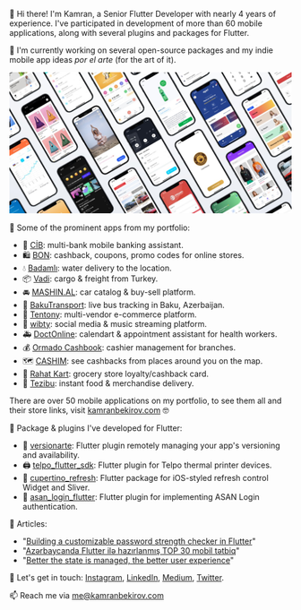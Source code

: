 👋 Hi there! I'm Kamran, a Senior Flutter Developer with nearly 4 years of experience. I've participated in development of more than 60 mobile applications, along with several plugins and packages for Flutter.

🌱 I'm currently working on several open-source packages and my indie mobile app ideas *por el arte* (for the art of it).

![Portfolio](https://raw.githubusercontent.com/kamranbekirovyz/kamranbekirovyz/main/kamran-portfolio.jpg)

🚀 Some of the prominent apps from my portfolio:
- 🏦 [CİB](https://cib.az): multi-bank mobile banking assistant.
- 🛍️ [BON](https://bon.az): cashback, coupons, promo codes for online stores.
- 💧 [Badamlı](https://badamli.az): water delivery to the location.
- 📦 [Vadi](https://vadi.az): cargo & freight from Turkey.
- 🚘 [MASHIN.AL](https://mashin.al): car catalog & buy-sell platform.
- 🚌 [BakuTransport](https://bakutransport.app): live bus tracking in Baku, Azerbaijan.
- 👕 [Tentony](https://tentony.com): multi-vendor e-commerce platform.
- 🎵 [wibty](https://wibty.com): social media & music streaming platform.
- 🚑 [DoctOnline](https://doctonline.az): calendart & appointment assistant for health workers.
- 💰 [Ormado Cashbook](https://ormado.de): cashier management for branches.
- 🗺️ [CASHIM](https://cashim.az): see cashbacks from places around you on the map.
- 🏪 [Rahat Kart](https://rahatmarket.az): grocery store loyalty/cashback card.
- 🚚 [Tezibu](https://tezibu.az): instant food & merchandise delivery.

There are over 50 mobile applications on my portfolio, to see them all and their store links, visit [kamranbekirov.com](https://kamranbekirov.com) 🤓


🔌 Package & plugins I've developed for Flutter:
- 🔢 [versionarte](https://pub.dev/packages/versionarte): Flutter plugin remotely managing your app's versioning and availability.
- 🖨 [telpo_flutter_sdk](https://pub.dev/packages/telpo_flutter_sdk): Flutter plugin for Telpo thermal printer devices.
- 🔄 [cupertino_refresh](https://pub.dev/packages/cupertino_refresh): Flutter package for iOS-styled refresh control Widget and Sliver.
- 🔑 [asan_login_flutter](https://pub.dev/packages/asan_login_flutter): Flutter plugin for implementing ASAN Login authentication.


📝 Articles:
- "[Building a customizable password strength checker in Flutter](https://medium.com/@kamranbekirovyz/ac219650305a)"
- "[Azərbaycanda Flutter ilə hazırlanmış TOP 30 mobil tətbiq](https://medium.com/@kamranbekirovyz/78bf69a7e0c5)"
- "[Better the state is managed, the better user experience](https://medium.com/design-bootcamp/ded901259012)"

💬 Let's get in touch: [Instagram](https://instagram.com/kamranbekirovyz), [LinkedIn](https://linkedin.com/in/kamranbekirovyz), [Medium](https://medium.com/@kamranbekirovyz), [Twitter](https://twitter.com/kamranbekirovyz).

📫 Reach me via [me@kamranbekirov.com](mailto:me@kamranbekirov.com)
